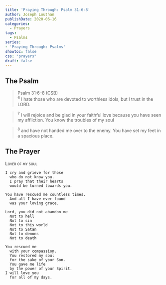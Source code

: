 ```yaml
---
title: 'Praying Through: Psalm 31:6-8'
author: Joseph Louthan
publishDate: 2020-06-16
categories:
  - Prayers
tags:
  - Psalms
series:
- 'Praying Through: Psalms'
showtoc: false
css: "prayers"
draft: false
---
```

## The Psalm

>Psalm 31:6–8 (CSB)  
><sup>6</sup> I hate those who are devoted to worthless idols, but I trust in the LORD. 

><sup>7</sup> I will rejoice and be glad in your faithful love because you have seen my affliction. You know the troubles of my soul 

><sup>8</sup> and have not handed me over to the enemy. You have set my feet in a spacious place.

## The Prayer

<div style="font-variant: small-caps;">Lover of my soul</div>

```text
I cry and grieve for those 
  who do not know you. 
  I pray that their hearts
  would be turned towards you. 

You have rescued me countless times. 
  And all I have ever found
  was your loving grace. 

Lord, you did not abandon me
  Not to hell
  Not to sin
  Not to this world
  Not to Satan
  Not to demons 
  Not to death

You rescued me
  with your compassion. 
  You restored my soul
  for the sake of your Son. 
  You gave me life
  by the power of your Spirit.
I will love you
  for all of my days. 

```
